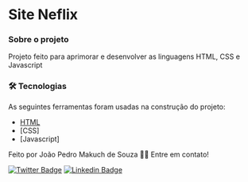 # Site Neflix

### Sobre o projeto

Projeto feito para aprimorar e desenvolver as linguagens HTML, CSS e Javascript

### 🛠 Tecnologias

As seguintes ferramentas foram usadas na construção do projeto:

- [HTML](#)
- [CSS]
- [Javascript]

Feito por João Pedro Makuch de Souza 👋🏽 Entre em contato!

[![Twitter Badge](https://img.shields.io/badge/-@Joaomakuch-1ca0f1?style=flat-square&labelColor=1ca0f1&logo=twitter&logoColor=white&link=https://twitter.com/Joaomakuch)](https://twitter.com/Joaomakuch) [![Linkedin Badge](https://img.shields.io/badge/-Joao-blue?style=flat-square&logo=Linkedin&logoColor=white&link=https://www.linkedin.com/in/joãopedro-makuchdesouza/)](https://www.linkedin.com/in/joãopedro-makuchdesouza/) 
